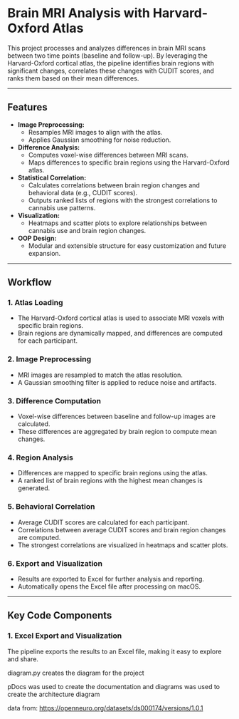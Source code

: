 # **Brain MRI Analysis with Harvard-Oxford Atlas**

This project processes and analyzes differences in brain MRI scans between two time points (baseline and follow-up). By leveraging the Harvard-Oxford cortical atlas, the pipeline identifies brain regions with significant changes, correlates these changes with CUDIT scores, and ranks them based on their mean differences.

---

## **Features**
- **Image Preprocessing:**
  - Resamples MRI images to align with the atlas.
  - Applies Gaussian smoothing for noise reduction.
- **Difference Analysis:**
  - Computes voxel-wise differences between MRI scans.
  - Maps differences to specific brain regions using the Harvard-Oxford atlas.
- **Statistical Correlation:**
  - Calculates correlations between brain region changes and behavioral data (e.g., CUDIT scores).
  - Outputs ranked lists of regions with the strongest correlations to cannabis use patterns.
- **Visualization:**
  - Heatmaps and scatter plots to explore relationships between cannabis use and brain region changes.
- **OOP Design:**
  - Modular and extensible structure for easy customization and future expansion.

---

## **Workflow**

### 1. **Atlas Loading**
   - The Harvard-Oxford cortical atlas is used to associate MRI voxels with specific brain regions.
   - Brain regions are dynamically mapped, and differences are computed for each participant.

### 2. **Image Preprocessing**
   - MRI images are resampled to match the atlas resolution.
   - A Gaussian smoothing filter is applied to reduce noise and artifacts.

### 3. **Difference Computation**
   - Voxel-wise differences between baseline and follow-up images are calculated.
   - These differences are aggregated by brain region to compute mean changes.

### 4. **Region Analysis**
   - Differences are mapped to specific brain regions using the atlas.
   - A ranked list of brain regions with the highest mean changes is generated.

### 5. **Behavioral Correlation**
   - Average CUDIT scores are calculated for each participant.
   - Correlations between average CUDIT scores and brain region changes are computed.
   - The strongest correlations are visualized in heatmaps and scatter plots.

### 6. **Export and Visualization**
   - Results are exported to Excel for further analysis and reporting.
   - Automatically opens the Excel file after processing on macOS.

---

## **Key Code Components**
### **1. Excel Export and Visualization**
The pipeline exports the results to an Excel file, making it easy to explore and share.

diagram.py creates the diagram for the project

pDocs was used to create the documentation and diagrams was used to create the architecture diagram

data from: https://openneuro.org/datasets/ds000174/versions/1.0.1